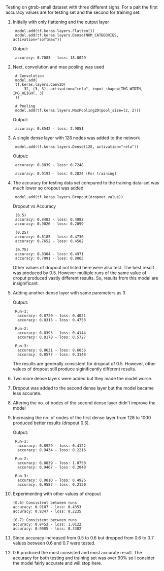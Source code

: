 Testing on gtrsb-small dataset with three different signs. For a pait the first accuracy values are for testing set and the second for training set.

1.  Initially with only flattening and the output layer

         model.add(tf.keras.layers.Flatten())
         model.add(tf.keras.layers.Dense(NUM_CATEGORIES, activation="softmax"))

    Output:

         accuracy: 0.7083 - loss: 18.0029

2.  Next, convolution and max pooling was used

         # Convolution
         model.add(
         tf.keras.layers.Conv2D(
             32, (3, 3), activation="relu", input_shape=(IMG_WIDTH, IMG_HEIGHT, 3)
         ))

         # Pooling
         model.add(tf.keras.layers.MaxPooling2D(pool_size=(2, 2)))

    Output:

         accuracy: 0.8542 - loss: 2.9051

3.  A single dense layer with 128 nodes was added to the network

         model.add(tf.keras.layers.Dense(128, activation="relu"))

    Output:

         accuracy: 0.8839 - loss: 0.7248

         accuracy: 0.9193 - loss: 0.2824 (For training)

4.  The accuracy for testing data set compared to the training data-set was much lower so dropout was added

         model.add(tf.keras.layers.Dropout(dropout_value))

    Dropout vs Accuracy

         (0.5)
         accuracy: 0.8482 - loss: 0.4082
         accuracy: 0.9026 - loss: 0.2099

         (0.25)
         accuracy: 0.8185 - loss: 0.4730
         accuracy: 0.7652 - loss: 0.4582

         (0.75)
         accuracy: 0.8304 - loss: 0.4971
         accuracy: 0.7091 - loss: 0.8065

    Other values of dropout not listed here were also test. The best result was produced by 0.5. However multiple runs of the same value of droput produced vastly different results. So, results from this model are insignificant.

5.  Adding another dense layer with same paremeters as 3.

    Output:

         Run-1:
          accuracy: 0.8720 - loss: 0.4021
          accuracy: 0.8315 - loss: 0.4753

         Run-2:
          accuracy: 0.8393 - loss: 0.4144
          accuracy: 0.8178 - loss: 0.5727

         Run-3:
          accuracy: 0.8631 - loss: 0.6036
          accuracy: 0.8577 - loss: 0.3148

    The results are generally consistent for dropout of 0.5. However, other values of dropout still produce siginificantly different results.

6.  Two more dense layers were added but they made the model worse.

7.  Dropout was added to the second dense layer but the model became less accurate.

8.  Altering the no. of nodes of the second dense layer didn't improve the model

9.  Increasing the no. of nodes of the first dense layer from 128 to 1000 produced better results (dropout 0.5). 

    Output:

         Run-1:
          accuracy: 0.8929 - loss: 0.4122
          accuracy: 0.9434 - loss: 0.2216

         Run-2:
          accuracy: 0.8839 - loss: 1.0758
          accuracy: 0.9407 - loss: 0.2048

         Run-3:
          accuracy: 0.8810 - loss: 0.4926
          accuracy: 0.9587 - loss: 0.2130

10. Experimenting with other values of dropout

        (0.6) Consistent between runs
        accuracy: 0.9107 - loss: 0.4353
        accuracy: 0.9347 - loss: 0.2235

        (0.7) Consistent between runs
        accuracy: 0.8452 - loss: 1.0122
        accuracy: 0.9085 - loss: 0.3382

11. Since accuracy increased from 0.5 to 0.6 but dropped from 0.6 to 0.7 values between 0.6 and 0.7 were tested.  

12. 0.6 produced the most consisted and most accurate result. The accuracy for both testing and training set was over 90% so I consider the model fairly accurate and will stop here.